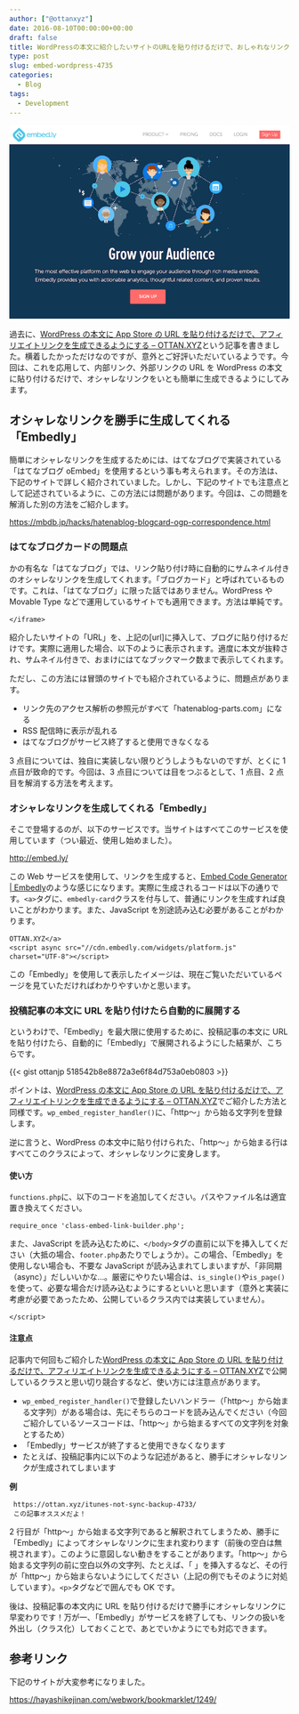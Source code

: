 ```yaml
---
author: ["@ottanxyz"]
date: 2016-08-10T00:00:00+00:00
draft: false
title: WordPressの本文に紹介したいサイトのURLを貼り付けるだけで、おしゃれなリンクを生成できるようにする
type: post
slug: embed-wordpress-4735
categories:
  - Blog
tags:
  - Development
---
```


![](160814-57aff06785bf2.png)

過去に、[WordPress の本文に App Store の URL を貼り付けるだけで、アフィリエイトリンクを生成できるようにする – OTTAN.XYZ](/posts/2016/05/wordpress-app-store-itunes-link-affiliate-6862/)という記事を書きました。横着したかっただけなのですが、意外とご好評いただいているようです。今回は、これを応用して、内部リンク、外部リンクの URL を WordPress の本文に貼り付けるだけで、オシャレなリンクをいとも簡単に生成できるようにしてみます。

## オシャレなリンクを勝手に生成してくれる「Embedly」

簡単にオシャレなリンクを生成するためには、はてなブログで実装されている「はてなブログ oEmbed」を使用するという事も考えられます。その方法は、下記のサイトで詳しく紹介されていました。しかし、下記のサイトでも注意点として記述されているように、この方法には問題があります。今回は、この問題を解消した別の方法をご紹介します。

https://mbdb.jp/hacks/hatenablog-blogcard-ogp-correspondence.html

### はてなブログカードの問題点

かの有名な「はてなブログ」では、リンク貼り付け時に自動的にサムネイル付きのオシャレなリンクを生成してくれます。「ブログカード」と呼ばれているものです。これは、「はてなブログ」に限った話ではありません。WordPress や Movable Type などで運用しているサイトでも適用できます。方法は単純です。

    </iframe>

紹介したいサイトの「URL」を、上記の[url]に挿入して、ブログに貼り付けるだけです。実際に適用した場合、以下のように表示されます。適度に本文が抜粋され、サムネイル付きで、おまけにはてなブックマーク数まで表示してくれます。

ただし、この方法には冒頭のサイトでも紹介されているように、問題点があります。

- リンク先のアクセス解析の参照元がすべて「hatenablog-parts.com」になる
- RSS 配信時に表示が乱れる
- はてなブログがサービス終了すると使用できなくなる

3 点目については、独自に実装しない限りどうしようもないのですが、とくに 1 点目が致命的です。今回は、3 点目については目をつぶるとして、1 点目、2 点目を解消する方法を考えます。

### オシャレなリンクを生成してくれる「Embedly」

そこで登場するのが、以下のサービスです。当サイトはすべてこのサービスを使用しています（つい最近、使用し始めました）。

http://embed.ly/

この Web サービスを使用して、リンクを生成すると、[Embed Code Generator | Embedly](http://embed.ly/code?url=http%3A%2F%2Fottan.xyz)のような感じになります。実際に生成されるコードは以下の通りです。`<a>`タグに、`embedly-card`クラスを付与して、普通にリンクを生成すれば良いことがわかります。また、JavaScript を別途読み込む必要があることがわかります。

    OTTAN.XYZ</a>
    <script async src="//cdn.embedly.com/widgets/platform.js" charset="UTF-8"></script>

この「Embedly」を使用して表示したイメージは、現在ご覧いただいているページを見ていただければわかりやすいかと思います。

### 投稿記事の本文に URL を貼り付けたら自動的に展開する

というわけで、「Embedly」を最大限に使用するために、投稿記事の本文に URL を貼り付けたら、自動的に「Embedly」で展開されるようにした結果が、こちらです。

{{< gist ottanjp 518542b8e8872a3e6f84d753a0eb0803 >}}

ポイントは、[WordPress の本文に App Store の URL を貼り付けるだけで、アフィリエイトリンクを生成できるようにする – OTTAN.XYZ](/posts/2016/05/wordpress-app-store-itunes-link-affiliate-6862/)でご紹介した方法と同様です。`wp_embed_register_handler()`に、「http〜」から始る文字列を登録します。

逆に言うと、WordPress の本文中に貼り付けられた、「http〜」から始まる行はすべてこのクラスによって、オシャレなリンクに変身します。

#### 使い方

`functions.php`に、以下のコードを追加してください。パスやファイル名は適宜置き換えてください。

    require_once 'class-embed-link-builder.php';

また、JavaScript を読み込むために、`</body>`タグの直前に以下を挿入してください（大抵の場合、`footer.php`あたりでしょうか）。この場合、「Embedly」を使用しない場合も、不要な JavaScript が読み込まれてしまいますが、「非同期（async）」だしいいかな…。厳密にやりたい場合は、`is_single()`や`is_page()`を使って、必要な場合だけ読み込むようにするといいと思います（意外と実装に考慮が必要であったため、公開しているクラス内では実装していません）。

    </script>

#### 注意点

記事内で何回もご紹介した[WordPress の本文に App Store の URL を貼り付けるだけで、アフィリエイトリンクを生成できるようにする – OTTAN.XYZ](/posts/2016/05/wordpress-app-store-itunes-link-affiliate-6862/)で公開しているクラスと思い切り競合するなど、使い方には注意点があります。

- `wp_embed_register_handler()`で登録したいハンドラー（「http〜」から始まる文字列）がある場合は、先にそちらのコードを読み込んでください（今回ご紹介しているソースコードは、「http〜」から始まるすべての文字列を対象とするため）
- 「Embedly」サービスが終了すると使用できなくなります
- たとえば、投稿記事内に以下のような記述があると、勝手にオシャレなリンクが生成されてしまいます

**例**

     https://ottan.xyz/itunes-not-sync-backup-4733/
     この記事オススメだよ！

2 行目が「http〜」から始まる文字列であると解釈されてしまうため、勝手に「Embedly」によってオシャレなリンクに生まれ変わります（前後の空白は無視されます）。このように意図しない動きをすることがあります。「http〜」から始まる文字列の前に空白以外の文字列、たとえば、「&nbsp;」を挿入するなど、その行が「http〜」から始まらないようにしてください（上記の例でもそのように対処しています）。`<p>`タグなどで囲んでも OK です。

後は、投稿記事の本文内に URL を貼り付けるだけで勝手にオシャレなリンクに早変わりです！万が一、「Embedly」がサービスを終了しても、リンクの扱いを外出し（クラス化）しておくことで、あとでいかようにでも対応できます。

## 参考リンク

下記のサイトが大変参考になりました。

https://hayashikejinan.com/webwork/bookmarklet/1249/
